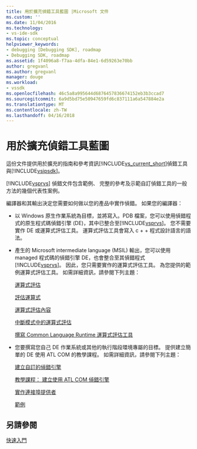 ```yaml
---
title: 用於擴充偵錯工具藍圖 |Microsoft 文件
ms.custom: ''
ms.date: 11/04/2016
ms.technology:
- vs-ide-sdk
ms.topic: conceptual
helpviewer_keywords:
- debugging [Debugging SDK], roadmap
- Debugging SDK, roadmap
ms.assetid: 1f4096a8-f7aa-4dfa-84e1-6d59263e70bb
author: gregvanl
ms.author: gregvanl
manager: douge
ms.workload:
- vssdk
ms.openlocfilehash: 46c5a8a995644d6876457836674152eb3b3ccad7
ms.sourcegitcommit: 6a9d5bd75e50947659fd6c837111a6a547884e2a
ms.translationtype: MT
ms.contentlocale: zh-TW
ms.lasthandoff: 04/16/2018
---
```

# <a name="roadmap-for-extending-the-debugger"></a>用於擴充偵錯工具藍圖
這份文件提供用於擴充的指南和參考資訊[!INCLUDE[vs_current_short](../../code-quality/includes/vs_current_short_md.md)]偵錯工具與[!INCLUDE[vsipsdk](../../extensibility/includes/vsipsdk_md.md)]。  
  
 [!INCLUDE[vsprvs](../../code-quality/includes/vsprvs_md.md)] 偵錯文件包含範例、 完整的參考及示範自訂偵錯工具的一般方法的幾個代表性案例。  
  
 編譯器和其輸出決定您需要如何做以您的產品中實作偵錯。 如果您的編譯器：  
  
-   以 Windows 原生作業系統為目標，並將寫入。PDB 檔案，您可以使用偵錯程式的原生程式碼偵錯引擎 (DE)，其中已整合至[!INCLUDE[vsprvs](../../code-quality/includes/vsprvs_md.md)]。 您不需要實作 DE 或運算式評估工具。 運算式評估工具會寫入 c + + 程式設計語言的語法。  
  
-   產生的 Microsoft intermediate language (MSIL) 輸出，您可以使用 managed 程式碼的偵錯引擎 DE，也會整合至其偵錯程式[!INCLUDE[vsprvs](../../code-quality/includes/vsprvs_md.md)]。 因此，您只需要實作的運算式評估工具。 為您提供的範例運算式評估工具。 如需詳細資訊，請參閱下列主題：  
  
     [運算式評估](../../extensibility/debugger/expression-evaluation-visual-studio-debugging-sdk.md)  
  
     [評估運算式](../../extensibility/debugger/evaluating-expressions.md)  
  
     [運算式評估內容](../../extensibility/debugger/expression-evaluation-context.md)  
  
     [中斷模式中的運算式評估](../../extensibility/debugger/expression-evaluation-in-break-mode.md)  
  
     [撰寫 Common Language Runtime 運算式評估工具](../../extensibility/debugger/writing-a-common-language-runtime-expression-evaluator.md)  
  
-   您要撰寫您自己 DE 作業系統或其他的執行階段環境專屬的目標。 提供建立簡單的 DE 使用 ATL COM 的教學課程。 如需詳細資訊，請參閱下列主題：  
  
     [建立自訂的偵錯引擎](../../extensibility/debugger/creating-a-custom-debug-engine.md)  
  
     [教學課程： 建立使用 ATL COM 偵錯引擎](http://msdn.microsoft.com/en-us/9097b71e-1fe7-48f7-bc00-009e25940c24)  
  
     [實作連接埠提供者](../../extensibility/debugger/implementing-a-port-supplier.md)  
  
     [範例](../../extensibility/debugger/visual-studio-debugging-samples.md)  
  
## <a name="see-also"></a>另請參閱  
 [快速入門](../../extensibility/debugger/getting-started-with-debugger-extensibility.md)